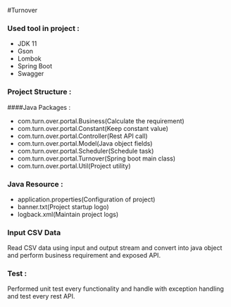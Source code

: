 #Turnover

### Used tool in project :
- JDK 11
- Gson
- Lombok
- Spring Boot
- Swagger

### Project Structure :
####Java Packages :
- com.turn.over.portal.Business(Calculate the requirement)
- com.turn.over.portal.Constant(Keep constant value)
- com.turn.over.portal.Controller(Rest API call)
- com.turn.over.portal.Model(Java object fields)
- com.turn.over.portal.Scheduler(Schedule task)
- com.turn.over.portal.Turnover(Spring boot main class)
- com.turn.over.portal.Util(Project utility)

### Java Resource :
- application.properties(Configuration of project)
- banner.txt(Project startup logo)
- logback.xml(Maintain project logs)

### Input CSV Data
  Read CSV data using input and output stream and convert 
  into java object and perform business requirement and 
  exposed API.

### Test :
   Performed unit test every functionality and handle with 
   exception handling and test every rest API.


